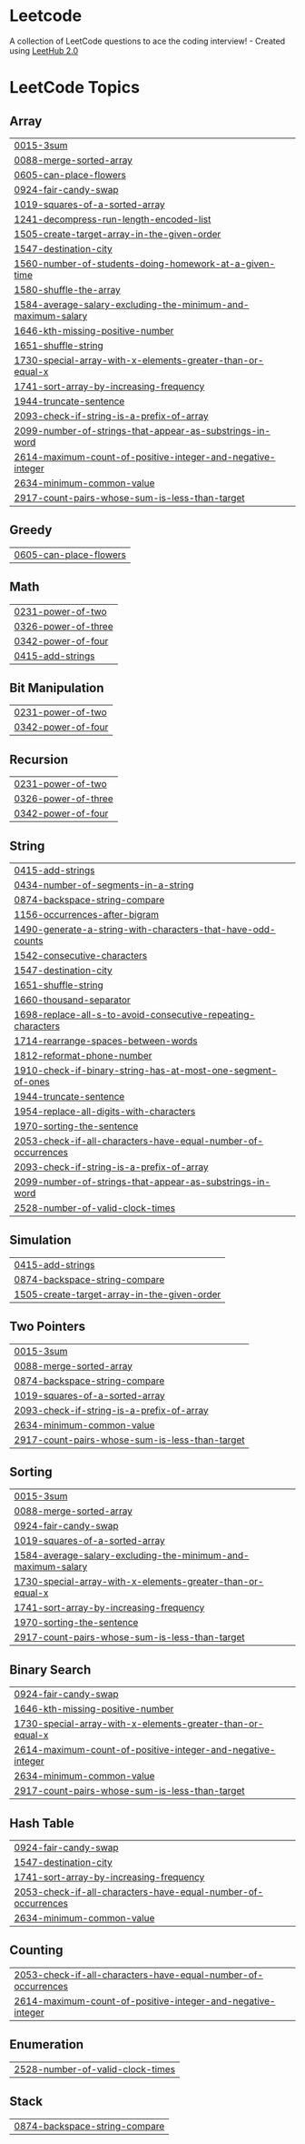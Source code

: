 # Leetcode
A collection of LeetCode questions to ace the coding interview! - Created using [LeetHub 2.0](https://github.com/maitreya2954/LeetHub-2.0-Firefox)

<!---LeetCode Topics Start-->
# LeetCode Topics
## Array
|  |
| ------- |
| [0015-3sum](https://github.com/Sydronee/Leetcode/tree/master/0015-3sum) |
| [0088-merge-sorted-array](https://github.com/Sydronee/Leetcode/tree/master/0088-merge-sorted-array) |
| [0605-can-place-flowers](https://github.com/Sydronee/Leetcode/tree/master/0605-can-place-flowers) |
| [0924-fair-candy-swap](https://github.com/Sydronee/Leetcode/tree/master/0924-fair-candy-swap) |
| [1019-squares-of-a-sorted-array](https://github.com/Sydronee/Leetcode/tree/master/1019-squares-of-a-sorted-array) |
| [1241-decompress-run-length-encoded-list](https://github.com/Sydronee/Leetcode/tree/master/1241-decompress-run-length-encoded-list) |
| [1505-create-target-array-in-the-given-order](https://github.com/Sydronee/Leetcode/tree/master/1505-create-target-array-in-the-given-order) |
| [1547-destination-city](https://github.com/Sydronee/Leetcode/tree/master/1547-destination-city) |
| [1560-number-of-students-doing-homework-at-a-given-time](https://github.com/Sydronee/Leetcode/tree/master/1560-number-of-students-doing-homework-at-a-given-time) |
| [1580-shuffle-the-array](https://github.com/Sydronee/Leetcode/tree/master/1580-shuffle-the-array) |
| [1584-average-salary-excluding-the-minimum-and-maximum-salary](https://github.com/Sydronee/Leetcode/tree/master/1584-average-salary-excluding-the-minimum-and-maximum-salary) |
| [1646-kth-missing-positive-number](https://github.com/Sydronee/Leetcode/tree/master/1646-kth-missing-positive-number) |
| [1651-shuffle-string](https://github.com/Sydronee/Leetcode/tree/master/1651-shuffle-string) |
| [1730-special-array-with-x-elements-greater-than-or-equal-x](https://github.com/Sydronee/Leetcode/tree/master/1730-special-array-with-x-elements-greater-than-or-equal-x) |
| [1741-sort-array-by-increasing-frequency](https://github.com/Sydronee/Leetcode/tree/master/1741-sort-array-by-increasing-frequency) |
| [1944-truncate-sentence](https://github.com/Sydronee/Leetcode/tree/master/1944-truncate-sentence) |
| [2093-check-if-string-is-a-prefix-of-array](https://github.com/Sydronee/Leetcode/tree/master/2093-check-if-string-is-a-prefix-of-array) |
| [2099-number-of-strings-that-appear-as-substrings-in-word](https://github.com/Sydronee/Leetcode/tree/master/2099-number-of-strings-that-appear-as-substrings-in-word) |
| [2614-maximum-count-of-positive-integer-and-negative-integer](https://github.com/Sydronee/Leetcode/tree/master/2614-maximum-count-of-positive-integer-and-negative-integer) |
| [2634-minimum-common-value](https://github.com/Sydronee/Leetcode/tree/master/2634-minimum-common-value) |
| [2917-count-pairs-whose-sum-is-less-than-target](https://github.com/Sydronee/Leetcode/tree/master/2917-count-pairs-whose-sum-is-less-than-target) |
## Greedy
|  |
| ------- |
| [0605-can-place-flowers](https://github.com/Sydronee/Leetcode/tree/master/0605-can-place-flowers) |
## Math
|  |
| ------- |
| [0231-power-of-two](https://github.com/Sydronee/Leetcode/tree/master/0231-power-of-two) |
| [0326-power-of-three](https://github.com/Sydronee/Leetcode/tree/master/0326-power-of-three) |
| [0342-power-of-four](https://github.com/Sydronee/Leetcode/tree/master/0342-power-of-four) |
| [0415-add-strings](https://github.com/Sydronee/Leetcode/tree/master/0415-add-strings) |
## Bit Manipulation
|  |
| ------- |
| [0231-power-of-two](https://github.com/Sydronee/Leetcode/tree/master/0231-power-of-two) |
| [0342-power-of-four](https://github.com/Sydronee/Leetcode/tree/master/0342-power-of-four) |
## Recursion
|  |
| ------- |
| [0231-power-of-two](https://github.com/Sydronee/Leetcode/tree/master/0231-power-of-two) |
| [0326-power-of-three](https://github.com/Sydronee/Leetcode/tree/master/0326-power-of-three) |
| [0342-power-of-four](https://github.com/Sydronee/Leetcode/tree/master/0342-power-of-four) |
## String
|  |
| ------- |
| [0415-add-strings](https://github.com/Sydronee/Leetcode/tree/master/0415-add-strings) |
| [0434-number-of-segments-in-a-string](https://github.com/Sydronee/Leetcode/tree/master/0434-number-of-segments-in-a-string) |
| [0874-backspace-string-compare](https://github.com/Sydronee/Leetcode/tree/master/0874-backspace-string-compare) |
| [1156-occurrences-after-bigram](https://github.com/Sydronee/Leetcode/tree/master/1156-occurrences-after-bigram) |
| [1490-generate-a-string-with-characters-that-have-odd-counts](https://github.com/Sydronee/Leetcode/tree/master/1490-generate-a-string-with-characters-that-have-odd-counts) |
| [1542-consecutive-characters](https://github.com/Sydronee/Leetcode/tree/master/1542-consecutive-characters) |
| [1547-destination-city](https://github.com/Sydronee/Leetcode/tree/master/1547-destination-city) |
| [1651-shuffle-string](https://github.com/Sydronee/Leetcode/tree/master/1651-shuffle-string) |
| [1660-thousand-separator](https://github.com/Sydronee/Leetcode/tree/master/1660-thousand-separator) |
| [1698-replace-all-s-to-avoid-consecutive-repeating-characters](https://github.com/Sydronee/Leetcode/tree/master/1698-replace-all-s-to-avoid-consecutive-repeating-characters) |
| [1714-rearrange-spaces-between-words](https://github.com/Sydronee/Leetcode/tree/master/1714-rearrange-spaces-between-words) |
| [1812-reformat-phone-number](https://github.com/Sydronee/Leetcode/tree/master/1812-reformat-phone-number) |
| [1910-check-if-binary-string-has-at-most-one-segment-of-ones](https://github.com/Sydronee/Leetcode/tree/master/1910-check-if-binary-string-has-at-most-one-segment-of-ones) |
| [1944-truncate-sentence](https://github.com/Sydronee/Leetcode/tree/master/1944-truncate-sentence) |
| [1954-replace-all-digits-with-characters](https://github.com/Sydronee/Leetcode/tree/master/1954-replace-all-digits-with-characters) |
| [1970-sorting-the-sentence](https://github.com/Sydronee/Leetcode/tree/master/1970-sorting-the-sentence) |
| [2053-check-if-all-characters-have-equal-number-of-occurrences](https://github.com/Sydronee/Leetcode/tree/master/2053-check-if-all-characters-have-equal-number-of-occurrences) |
| [2093-check-if-string-is-a-prefix-of-array](https://github.com/Sydronee/Leetcode/tree/master/2093-check-if-string-is-a-prefix-of-array) |
| [2099-number-of-strings-that-appear-as-substrings-in-word](https://github.com/Sydronee/Leetcode/tree/master/2099-number-of-strings-that-appear-as-substrings-in-word) |
| [2528-number-of-valid-clock-times](https://github.com/Sydronee/Leetcode/tree/master/2528-number-of-valid-clock-times) |
## Simulation
|  |
| ------- |
| [0415-add-strings](https://github.com/Sydronee/Leetcode/tree/master/0415-add-strings) |
| [0874-backspace-string-compare](https://github.com/Sydronee/Leetcode/tree/master/0874-backspace-string-compare) |
| [1505-create-target-array-in-the-given-order](https://github.com/Sydronee/Leetcode/tree/master/1505-create-target-array-in-the-given-order) |
## Two Pointers
|  |
| ------- |
| [0015-3sum](https://github.com/Sydronee/Leetcode/tree/master/0015-3sum) |
| [0088-merge-sorted-array](https://github.com/Sydronee/Leetcode/tree/master/0088-merge-sorted-array) |
| [0874-backspace-string-compare](https://github.com/Sydronee/Leetcode/tree/master/0874-backspace-string-compare) |
| [1019-squares-of-a-sorted-array](https://github.com/Sydronee/Leetcode/tree/master/1019-squares-of-a-sorted-array) |
| [2093-check-if-string-is-a-prefix-of-array](https://github.com/Sydronee/Leetcode/tree/master/2093-check-if-string-is-a-prefix-of-array) |
| [2634-minimum-common-value](https://github.com/Sydronee/Leetcode/tree/master/2634-minimum-common-value) |
| [2917-count-pairs-whose-sum-is-less-than-target](https://github.com/Sydronee/Leetcode/tree/master/2917-count-pairs-whose-sum-is-less-than-target) |
## Sorting
|  |
| ------- |
| [0015-3sum](https://github.com/Sydronee/Leetcode/tree/master/0015-3sum) |
| [0088-merge-sorted-array](https://github.com/Sydronee/Leetcode/tree/master/0088-merge-sorted-array) |
| [0924-fair-candy-swap](https://github.com/Sydronee/Leetcode/tree/master/0924-fair-candy-swap) |
| [1019-squares-of-a-sorted-array](https://github.com/Sydronee/Leetcode/tree/master/1019-squares-of-a-sorted-array) |
| [1584-average-salary-excluding-the-minimum-and-maximum-salary](https://github.com/Sydronee/Leetcode/tree/master/1584-average-salary-excluding-the-minimum-and-maximum-salary) |
| [1730-special-array-with-x-elements-greater-than-or-equal-x](https://github.com/Sydronee/Leetcode/tree/master/1730-special-array-with-x-elements-greater-than-or-equal-x) |
| [1741-sort-array-by-increasing-frequency](https://github.com/Sydronee/Leetcode/tree/master/1741-sort-array-by-increasing-frequency) |
| [1970-sorting-the-sentence](https://github.com/Sydronee/Leetcode/tree/master/1970-sorting-the-sentence) |
| [2917-count-pairs-whose-sum-is-less-than-target](https://github.com/Sydronee/Leetcode/tree/master/2917-count-pairs-whose-sum-is-less-than-target) |
## Binary Search
|  |
| ------- |
| [0924-fair-candy-swap](https://github.com/Sydronee/Leetcode/tree/master/0924-fair-candy-swap) |
| [1646-kth-missing-positive-number](https://github.com/Sydronee/Leetcode/tree/master/1646-kth-missing-positive-number) |
| [1730-special-array-with-x-elements-greater-than-or-equal-x](https://github.com/Sydronee/Leetcode/tree/master/1730-special-array-with-x-elements-greater-than-or-equal-x) |
| [2614-maximum-count-of-positive-integer-and-negative-integer](https://github.com/Sydronee/Leetcode/tree/master/2614-maximum-count-of-positive-integer-and-negative-integer) |
| [2634-minimum-common-value](https://github.com/Sydronee/Leetcode/tree/master/2634-minimum-common-value) |
| [2917-count-pairs-whose-sum-is-less-than-target](https://github.com/Sydronee/Leetcode/tree/master/2917-count-pairs-whose-sum-is-less-than-target) |
## Hash Table
|  |
| ------- |
| [0924-fair-candy-swap](https://github.com/Sydronee/Leetcode/tree/master/0924-fair-candy-swap) |
| [1547-destination-city](https://github.com/Sydronee/Leetcode/tree/master/1547-destination-city) |
| [1741-sort-array-by-increasing-frequency](https://github.com/Sydronee/Leetcode/tree/master/1741-sort-array-by-increasing-frequency) |
| [2053-check-if-all-characters-have-equal-number-of-occurrences](https://github.com/Sydronee/Leetcode/tree/master/2053-check-if-all-characters-have-equal-number-of-occurrences) |
| [2634-minimum-common-value](https://github.com/Sydronee/Leetcode/tree/master/2634-minimum-common-value) |
## Counting
|  |
| ------- |
| [2053-check-if-all-characters-have-equal-number-of-occurrences](https://github.com/Sydronee/Leetcode/tree/master/2053-check-if-all-characters-have-equal-number-of-occurrences) |
| [2614-maximum-count-of-positive-integer-and-negative-integer](https://github.com/Sydronee/Leetcode/tree/master/2614-maximum-count-of-positive-integer-and-negative-integer) |
## Enumeration
|  |
| ------- |
| [2528-number-of-valid-clock-times](https://github.com/Sydronee/Leetcode/tree/master/2528-number-of-valid-clock-times) |
## Stack
|  |
| ------- |
| [0874-backspace-string-compare](https://github.com/Sydronee/Leetcode/tree/master/0874-backspace-string-compare) |
<!---LeetCode Topics End-->
